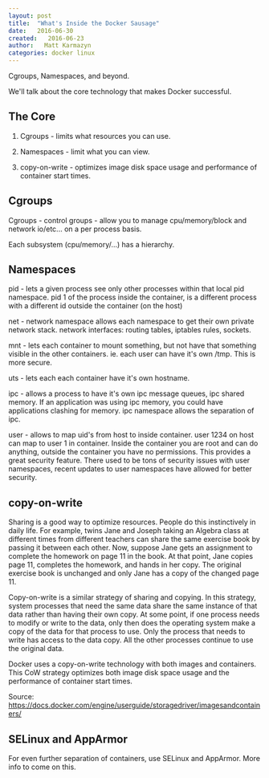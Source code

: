 ```yaml
---
layout: post
title:  "What's Inside the Docker Sausage"
date:   2016-06-30
created:   2016-06-23
author:   Matt Karmazyn
categories: docker linux
---
```

Cgroups, Namespaces, and beyond.

<!--break-->

We'll talk about the core technology that makes Docker successful.

## The Core

1. Cgroups - limits what resources you can use.

2. Namespaces - limit what you can view.

3. copy-on-write - optimizes image disk space usage and performance of container start times.

## Cgroups

Cgroups - control groups - allow you to manage cpu/memory/block and network io/etc... on a per process basis.

Each subsystem (cpu/memory/...) has a hierarchy.

## Namespaces

pid - lets a given process see only other processes within that local pid namespace. pid 1 of the process inside the container, is a different process with a different id outside the container (on the host)

net - network namespace allows each namespace to get their own private network stack. network interfaces: routing tables, iptables rules, sockets.

mnt - lets each container to mount something, but not have that something visible in the other containers. ie. each user can have it's own /tmp. This is more secure.

uts - lets each each container have it's own hostname.

ipc - allows a process to have it's own ipc message queues, ipc shared memory. If an application was using ipc memory, you could have applications clashing for memory. ipc namespace allows the separation of ipc.

user - allows to map uid's from host to inside container. user 1234 on host can map to user 1 in container. Inside the container you are root and can do anything, outside the container you have no permissions. This provides a great security feature. There used to be tons of security issues with user namespaces, recent updates to user namespaces have allowed for better security.

## copy-on-write

Sharing is a good way to optimize resources. People do this instinctively in daily life. For example, twins Jane and Joseph taking an Algebra class at different times from different teachers can share the same exercise book by passing it between each other. Now, suppose Jane gets an assignment to complete the homework on page 11 in the book. At that point, Jane copies page 11, completes the homework, and hands in her copy. The original exercise book is unchanged and only Jane has a copy of the changed page 11.

Copy-on-write is a similar strategy of sharing and copying. In this strategy, system processes that need the same data share the same instance of that data rather than having their own copy. At some point, if one process needs to modify or write to the data, only then does the operating system make a copy of the data for that process to use. Only the process that needs to write has access to the data copy. All the other processes continue to use the original data.

Docker uses a copy-on-write technology with both images and containers. This CoW strategy optimizes both image disk space usage and the performance of container start times.

Source: https://docs.docker.com/engine/userguide/storagedriver/imagesandcontainers/

## SELinux and AppArmor

For even further separation of containers, use SELinux and AppArmor. More info to come on this.
